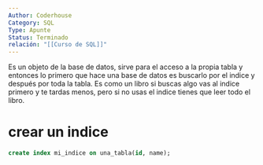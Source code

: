 ```yaml
---
Author: Coderhouse
Category: SQL
Type: Apunte
Status: Terminado
relación: "[[Curso de SQL]]"
---
```

Es un objeto de la base de datos, sirve para el acceso a la propia tabla y entonces lo primero que hace una base de datos es buscarlo por el indice y después por toda la tabla.
Es como un libro si buscas algo vas al indice primero y te tardas menos, pero si no usas el indice tienes que leer todo el libro.

# crear un indice

```sql
create index mi_indice on una_tabla(id, name);
```

